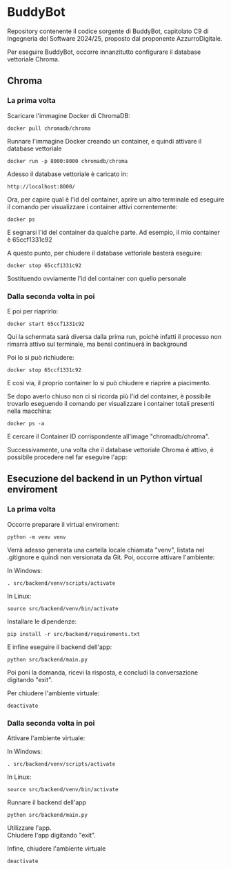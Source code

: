 # BuddyBot
Repository contenente il codice sorgente di BuddyBot, capitolato C9 di Ingegneria del Software 2024/25, proposto dal proponente AzzurroDigitale.

Per eseguire BuddyBot, occorre innanzitutto configurare il database vettoriale Chroma.


## Chroma

### La prima volta

Scaricare l'immagine Docker di ChromaDB:
```
docker pull chromadb/chroma
```

Runnare l'immagine Docker creando un container, e quindi attivare il database vettoriale
```
docker run -p 8000:8000 chromadb/chroma
```

Adesso il database vettoriale è caricato in:
```
http://localhost:8000/
```

Ora, per capire qual è l'id del container, aprire un altro terminale ed eseguire il comando per visualizzare i container attivi correntemente:
```
docker ps
```
E segnarsi l'id del container da qualche parte. Ad esempio, il mio container è 65ccf1331c92

A questo punto, per chiudere il database vettoriale basterà eseguire:
```
docker stop 65ccf1331c92
```
Sostituendo ovviamente l'id del container con quello personale


### Dalla seconda volta in poi

E poi per riaprirlo:
```
docker start 65ccf1331c92
```
Qui la schermata sarà diversa dalla prima run, poichè infatti il processo non rimarrà attivo sul terminale, ma bensì continuerà in background

Poi lo si può richiudere:
```
docker stop 65ccf1331c92
```

E così via, il proprio container lo si può chiudere e riaprire a piacimento.

Se dopo averlo chiuso non ci si ricorda più l'id del container, è possibile trovarlo eseguendo il comando per visualizzare i container totali presenti nella macchina:
```
docker ps -a
```
E cercare il Container ID corrispondente all'image "chromadb/chroma".



Successivamente, una volta che il database vettoriale Chroma è attivo, è possibile procedere nel far eseguire l'app:

## Esecuzione del backend in un Python virtual enviroment

### La prima volta

Occorre preparare il virtual enviroment:

```shell
python -m venv venv
```

Verrà adesso generata una cartella locale chiamata "venv", listata nel .gitignore e quindi non versionata da Git.
Poi, occorre attivare l'ambiente:

In Windows:
```shell
. src/backend/venv/scripts/activate
```
In Linux:
```shell
source src/backend/venv/bin/activate
```

Installare le dipendenze:

```shell
pip install -r src/backend/requirements.txt
```

E infine eseguire il backend dell'app:

```shell
python src/backend/main.py
```

Poi poni la domanda, ricevi la risposta, e concludi la conversazione digitando "exit".

Per chiudere l'ambiente virtuale:

```shell
deactivate
```

### Dalla seconda volta in poi

Attivare l'ambiente virtuale:

In Windows:
```shell
. src/backend/venv/scripts/activate
```
In Linux:
```shell
source src/backend/venv/bin/activate
```

Runnare il backend dell'app

```shell
python src/backend/main.py
```

Utilizzare l'app.  
Chiudere l'app digitando "exit".

Infine, chiudere l'ambiente virtuale

```shell
deactivate
```